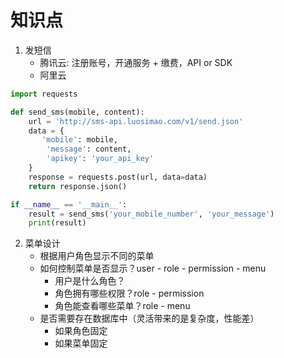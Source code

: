 # 知识点
1. 发短信
    * 腾讯云: 注册账号，开通服务 + 缴费，API or SDK
    * 阿里云
```python
import requests

def send_sms(mobile, content):
    url = 'http://sms-api.luosimao.com/v1/send.json'
    data = {
       'mobile': mobile,
        'message': content,
        'apikey': 'your_api_key'
    }
    response = requests.post(url, data=data)
    return response.json()

if __name__ == '__main__':
    result = send_sms('your_mobile_number', 'your_message')
    print(result)
```

2. 菜单设计
    * 根据用户角色显示不同的菜单
    * 如何控制菜单是否显示？user - role - permission - menu
        * 用户是什么角色？
        * 角色拥有哪些权限？role - permission
        * 角色能查看哪些菜单？role - menu 
    * 是否需要存在数据库中（灵活带来的是复杂度，性能差）
        * 如果角色固定
        * 如果菜单固定